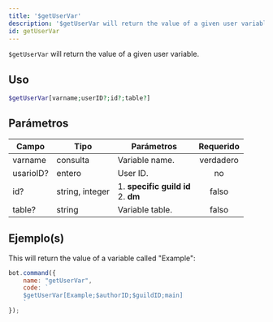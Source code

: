 ```yaml
---
title: '$getUserVar'
description: '$getUserVar will return the value of a given user variable.'
id: getUserVar
---
```


`$getUserVar` will return the value of a given user variable.

## Uso

```php
$getUserVar[varname;userID?;id?;table?]
```

## Parámetros

| Campo     | Tipo            | Parámetros                                      | Requerido |
| --------- | --------------- | ----------------------------------------------- |:---------:|
| varname   | consulta        | Variable name.                                  | verdadero |
| usarioID? | entero          | User ID.                                        |    no     |
| id?       | string, integer | 1. **specific guild id** <br /> 2. **dm** |   falso   |
| table?    | string          | Variable table.                                 |   falso   |

## Ejemplo(s)

This will return the value of a variable called "Example":

```javascript
bot.command({
    name: "getUserVar",
    code: `
    $getUserVar[Example;$authorID;$guildID;main]
    `
});
```